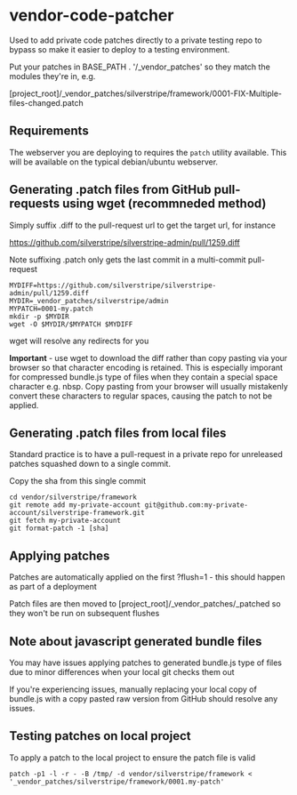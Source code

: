 # vendor-code-patcher

Used to add private code patches directly to a private testing repo to bypass so make it easier to deploy to a testing environment.

Put your patches in BASE_PATH . '/_vendor_patches' so they match the modules they're in, e.g.

[project_root]/_vendor_patches/silverstripe/framework/0001-FIX-Multiple-files-changed.patch

## Requirements

The webserver you are deploying to requires the `patch` utility available.  This will be available on the typical debian/ubuntu webserver.

## Generating .patch files from GitHub pull-requests using wget (recommneded method)

Simply suffix .diff to the pull-request url to get the target url, for instance

https://github.com/silverstripe/silverstripe-admin/pull/1259.diff

Note suffixing .patch only gets the last commit in a multi-commit pull-request

```
MYDIFF=https://github.com/silverstripe/silverstripe-admin/pull/1259.diff
MYDIR=_vendor_patches/silverstripe/admin
MYPATCH=0001-my.patch
mkdir -p $MYDIR
wget -O $MYDIR/$MYPATCH $MYDIFF
```

wget will resolve any redirects for you

**Important** - use wget to download the diff rather than copy pasting via your browser so that character encoding is retained. This is especially imporant for compressed bundle.js type of files when they contain a special space character e.g. nbsp.  Copy pasting from your browser will usually mistakenly convert these characters to regular spaces, causing the patch to not be applied.

## Generating .patch files from local files

Standard practice is to have a pull-request in a private repo for unreleased patches squashed down to a single commit.

Copy the sha from this single commit

```
cd vendor/silverstripe/framework
git remote add my-private-account git@github.com:my-private-account/silverstripe-framework.git
git fetch my-private-account
git format-patch -1 [sha]
```

## Applying patches

Patches are automatically applied on the first ?flush=1 - this should happen as part of a deployment

Patch files are then moved to [project_root]/_vendor_patches/_patched so they won't be run on subsequent flushes

## Note about javascript generated bundle files

You may have issues applying patches to generated bundle.js type of files due to minor differences when your local git checks them out

If you're experiencing issues, manually replacing your local copy of bundle.js with a copy pasted raw version from GitHub should resolve any issues.


## Testing patches on local project

To apply a patch to the local project to ensure the patch file is valid

`patch -p1 -l -r - -B /tmp/ -d vendor/silverstripe/framework < '_vendor_patches/silverstripe/framework/0001.my-patch'`
